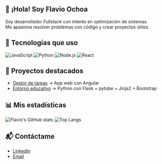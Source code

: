 ## 👋 ¡Hola! Soy Flavio Ochoa  
Soy desarrollador Fullstack con interés en optimización de sistemas.  
Me apasiona resolver problemas con código y crear proyectos útiles.
## 🚀 Tecnologías que uso
![JavaScript](https://img.shields.io/badge/-JavaScript-F7DF1E?logo=javascript&logoColor=000)
![Python](https://img.shields.io/badge/-Python-3776AB?logo=python&logoColor=fff)
![Node.js](https://img.shields.io/badge/-Node.js-339933?logo=node.js&logoColor=fff)
![React](https://img.shields.io/badge/-React-61DAFB?logo=react&logoColor=000)
## 📌 Proyectos destacados
- [Gestor de tareas](https://github.com/flavioOchoa1/crud) → App web con Angular
- [Entorno educativo](https://github.com/flavioOchoa1/youtube_downloader_web) → Python con Flask  + pytube + Jinja2  + Bootstrap 
## 📊 Mis estadísticas
![Flavio's GitHub stats](https://github-readme-stats.vercel.app/api?username=flavioOchoa1&show_icons=true&theme=tokyonight)
![Top Langs](https://github-readme-stats.vercel.app/api/top-langs/?username=flavioOchoa1&layout=compact&theme=tokyonight)
## 📬 Contáctame
- [LinkedIn](www.linkedin.com/in/arturoochoa1)
- [Email](mailto:flavioarturoo@gmail.com)

